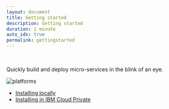 ```yaml
---
layout: document
title: Getting started
description: Getting started
duration: 1 minute
auto_ids: true
permalink: gettingstarted
---
```


<a href="./download/microclimate-18.03.zip" class="download-link trackdownload" id="zipDownload" style="color: white;">Download</a>


Quickly build and deploy micro-services in the blink of an eye.

![platforms](https://img.shields.io/badge/runtime-Java%20%7C%20Swift%20%7C%20Node-yellow.svg)

* [Installing locally](./installlocally)
* [Installing in IBM Cloud Private](./installicp)
